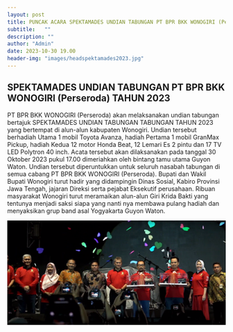```yaml
---
layout: post
title: PUNCAK ACARA SPEKTAMADES UNDIAN TABUNGAN PT BPR BKK WONOGIRI (Perseroda) TAHUN 2023
subtitle:   ""
description: ""
author: "Admin"
date: 2023-10-30 19.00
header-img: "images/headspektamades2023.jpg"
---
```


## SPEKTAMADES UNDIAN TABUNGAN PT BPR BKK WONOGIRI (Perseroda) TAHUN 2023

PT BPR BKK WONOGIRI (Perseroda) akan melaksanakan undian tabungan bertajuk SPEKTAMADES UNDIAN TABUNGAN TABUNGAN TAHUN 2023 yang bertempat di alun-alun kabupaten Wonogiri. Undian tersebut berhadiah Utama 1 mobil Toyota Avanza, hadiah Pertama 1 mobil GranMax Pickup, hadiah Kedua 12 motor Honda Beat, 12 Lemari Es 2 pintu dan 17 TV LED Polytron 40 inch. Acata tersebut akan dilaksanakan pada tanggal 30 Oktober 2023 pukul 17.00 dimeriahkan oleh bintang tamu utama Guyon Waton. Undian tersebut diperuntukkan untuk seluruh nasabah tabungan di semua cabang PT BPR BKK WONOGIRI (Perseroda). Bupati dan Wakil Bupati Wonogiri turut hadir yang didampingin Dinas Sosial, Kabiro Provinsi Jawa Tengah, jajaran Direksi serta pejabat Eksekutif perusahaan. Ribuan masyarakat Wonogiri turut meramaikan alun-alun Giri Krida Bakti yang tentunya menjadi saksi siapa yang nanti nya membawa pulang hadiah dan menyaksikan grup band asal Yogyakarta Guyon Waton. 

<img src="/images/Undian2023/spektamadesundian2023.png" class="img-responsive img-centered" alt="">


